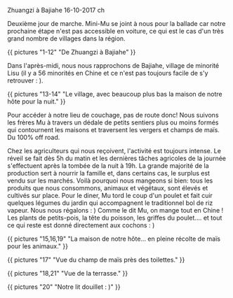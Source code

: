 Zhuangzi à Bajiahe 
16-10-2017
ch

Deuxième jour de marche. Mini-Mu se joint à nous pour la ballade car notre prochaine étape n'est pas accessible en voiture, ce qui est le cas d'un très grand nombre de villages dans la région.

{{ pictures "1-12" "De Zhuangzi à Bajiahe" }}

Dans l'après-midi, nous nous rapprochons de Bajiahe, village de minorité Lisu (il y a 56 minorités en Chine et ce n'est pas toujours facile de s'y retrouver : ).

{{ pictures "13-14" "Le village, avec beaucoup plus bas la maison de notre hôte pour la nuit." }}

Pour accéder à notre lieu de couchage, pas de route donc! Nous suivons les frères Mu à travers un dédale de petits sentiers plus ou moins formés qui contournent les maisons et traversent les vergers et champs de maïs. Du 100% off road.

Chez les agriculteurs qui nous reçoivent, l'activité est toujours intense. Le réveil se fait dès 5h du matin et les dernières tâches agricoles de la journée s'effectuent après la tombée de la nuit à 19h. La grande majorité de la production sert à nourrir la famille et, dans certains cas, le surplus est vendu sur les marchés. Voilà pourquoi nous mangeons si bien: tous les produits que nous consommons, animaux et végétaux, sont élevés et cultivés sur place. Pour le diner, Mu tord le coup d'un poulet et fait cuir quelques légumes du jardin qui accompagnent le traditionnel bol de riz vapeur. Nous nous régalons : ) Comme le dit Mu, on mange tout en Chine ! Les plants de petits-pois, la tête du poisson, les griffes du poulet.... et tout ce qui reste est donné directement aux cochons : )

{{ pictures "15,16,19" "La maison de notre hôte... en pleine récolte de maïs pour les animaux." }}

{{ pictures "17" "Vue du champ de maïs près des toilettes." }}

{{ pictures "18,21" "Vue de la terrasse." }}

{{ pictures "20" "Notre lit douillet : )" }}
